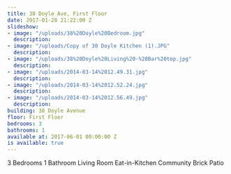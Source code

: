 ```yaml
---
title: 38 Doyle Ave, First Floor
date: 2017-01-28 21:22:00 Z
slideshow:
- image: "/uploads/38%20Doyle%20Bedroom.jpg"
  description: 
- image: "/uploads/Copy of 38 Doyle Kitchen (1).JPG"
  description: 
- image: "/uploads/38%20Doyle%20Living%20-%20Bar%20top.jpg"
  description: 
- image: "/uploads/2014-03-14%2012.49.31.jpg"
  description: 
- image: "/uploads/2014-03-14%2012.52.24.jpg"
  description: 
- image: "/uploads/2014-03-14%2012.56.49.jpg"
  description: 
building: 38 Doyle Avenue
floor: First Floor
bedrooms: 3
bathrooms: 1
available at: 2017-06-01 00:00:00 Z
is available: true
---
```


3 Bedrooms
1 Bathroom
Living Room
Eat-in-Kitchen
Community Brick Patio
